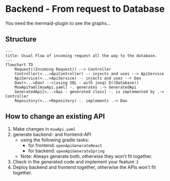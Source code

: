 # Backend - From request to Database

You need the mermaid-plugin to see the graphs...

## Structure

```mermaid
---
title: Usual Flow of incoming request all the way to the database.
---
flowchart TD
    Request((Incoming Request)) --> Controller
    Controller(<...>ApiController) -- injects and uses --> ApiService
    ApiService(<...>ApiService) -- injects and uses --> Dao
    Dao(<...>Dao) -->|using SQL - with jooq| D((Database))
    MswApiYaml[mswApi.yaml] -. generates .-> GeneratedApi
    GeneratedApi[<...>Api - generated class] -. is implemented by .-> Controller
    Repository(<...>Repository) -. implements .-> Dao
```

## How to change an existing API

1. Make changes in `mswApi.yaml`
2. generate backend- and frontend-API
    - using the following gradle tasks:
        - for frontend: `openApiGenerateReact`
        - for backend: `openApiGenerateSpring`
    - Note: Always generate both, otherwise they won't fit together.
3. Check in the generated code and implement your feature :)
4. Deploy backend and frontend together, otherwise the APIs won't fit together.
